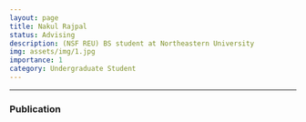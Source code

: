 ```yaml
---
layout: page
title: Nakul Rajpal
status: Advising
description: (NSF REU) BS student at Northeastern University
img: assets/img/1.jpg
importance: 1
category: Undergraduate Student
---
```


_ _ _

### Publication

<!-- + -->
